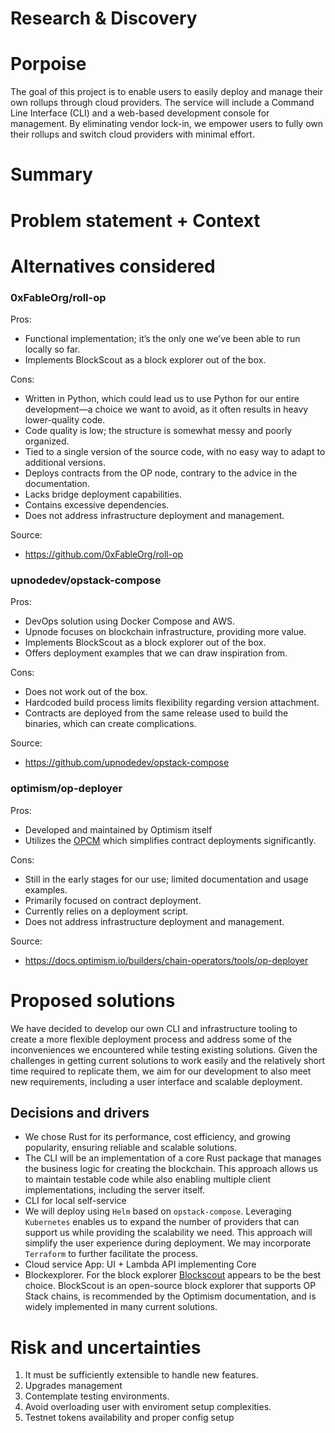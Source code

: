 # Research & Discovery

# Porpoise

The goal of this project is to enable users to easily deploy and manage their own rollups through cloud providers. The service will include a Command Line Interface (CLI) and a web-based development console for management. By eliminating vendor lock-in, we empower users to fully own their rollups and switch cloud providers with minimal effort.

# Summary

# Problem statement + Context

# Alternatives considered

### 0xFableOrg/roll-op

Pros:
- Functional implementation; it’s the only one we’ve been able to run locally so far.
- Implements BlockScout as a block explorer out of the box.

Cons:
- Written in Python, which could lead us to use Python for our entire development—a choice we want to avoid, as it often results in heavy lower-quality code.
- Code quality is low; the structure is somewhat messy and poorly organized.
- Tied to a single version of the source code, with no easy way to adapt to additional versions.
- Deploys contracts from the OP node, contrary to the advice in the documentation.
- Lacks bridge deployment capabilities.
- Contains excessive dependencies.
- Does not address infrastructure deployment and management.

Source:
- https://github.com/0xFableOrg/roll-op

### upnodedev/opstack-compose

Pros:
- DevOps solution using Docker Compose and AWS.
- Upnode focuses on blockchain infrastructure, providing more value.
- Implements BlockScout as a block explorer out of the box.
- Offers deployment examples that we can draw inspiration from.

Cons:
- Does not work out of the box.
- Hardcoded build process limits flexibility regarding version attachment.
- Contracts are deployed from the same release used to build the binaries, which can create complications.

Source:
- https://github.com/upnodedev/opstack-compose

### optimism/op-deployer

Pros:
- Developed and maintained by Optimism itself
- Utilizes the [OPCM](https://github.com/ethereum-optimism/design-docs/blob/main/protocol/op-contracts-manager-arch.md) which simplifies contract deployments significantly.

Cons:
- Still in the early stages for our use; limited documentation and usage examples.
- Primarily focused on contract deployment.
- Currently relies on a deployment script.
- Does not address infrastructure deployment and management.

Source:
- https://docs.optimism.io/builders/chain-operators/tools/op-deployer

# Proposed solutions

We have decided to develop our own CLI and infrastructure tooling to create a more flexible deployment process and address some of the inconveniences we encountered while testing existing solutions. Given the challenges in getting current solutions to work easily and the relatively short time required to replicate them, we aim for our development to also meet new requirements, including a user interface and scalable deployment.

## Decisions and drivers

- We chose Rust for its performance, cost efficiency, and growing popularity, ensuring reliable and scalable solutions.
- The CLI will be an implementation of a core Rust package that manages the business logic for creating the blockchain. This approach allows us to maintain testable code while also enabling multiple client implementations, including the server itself.
- CLI for local self-service
- We will deploy using `Helm` based on `opstack-compose`. Leveraging `Kubernetes` enables us to expand the number of providers that can support us while providing the scalability we need. This approach will simplify the user experience during deployment. We may incorporate `Terraform` to further facilitate the process.
- Cloud service App: UI + Lambda API implementing Core
- Blockexplorer. For the block explorer [Blockscout](https://www.blockscout.com/) appears to be the best choice. BlockScout is an open-source block explorer that supports OP Stack chains, is recommended by the Optimism documentation, and is widely implemented in many current solutions.

# Risk and uncertainties 

1. It must be sufficiently extensible to handle new features.
2. Upgrades management 
3. Contemplate testing environments. 
4. Avoid overloading user with enviroment setup complexities.
5. Testnet tokens availability and proper config setup

 

 
